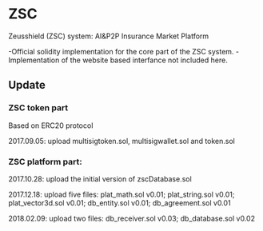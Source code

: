 # ZSC
Zeusshield (ZSC) system: AI&P2P Insurance Market Platform

-Official solidity implementation for the core part of the ZSC system.
-Implementation of the website based interfance not included here.

## Update

### ZSC token part
Based on ERC20 protocol

2017.09.05: upload multisigtoken.sol, multisigwallet.sol and token.sol

### ZSC platform part:

2017.10.28: upload the initial version of zscDatabase.sol

2017.12.18: upload five files: plat_math.sol v0.01; plat_string.sol v0.01; plat_vector3d.sol v0.01; db_entity.sol v0.01; db_agreement.sol v0.01

2018.02.09: upload two files: db_receiver.sol v0.03; db_database.sol v0.02
